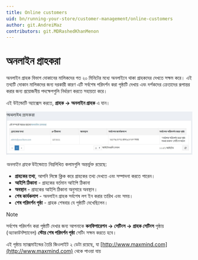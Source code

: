 ```yaml
---
title: Online customers
uid: bn/running-your-store/customer-management/online-customers
author: git.AndreiMaz
contributors: git.MDRashedKhanMenon
---
```


# অনলাইন গ্রাহকরা

অনলাইন গ্রাহক বিভাগ দোকানের মালিকদের গত ২০ মিনিটের মধ্যে অনলাইনে থাকা গ্রাহকদের দেখতে সক্ষম করে। এই তথ্যটি দোকান মালিকদের জন্য দরকারী কারণ এটি সর্বশেষ পরিদর্শন করা পৃষ্ঠাটি দেখায় এবং দর্শকদের ক্রেতাদের রূপান্তর করার জন্য প্রয়োজনীয় পদক্ষেপগুলি নির্ধারণ করতে সহায়তা করে।

এই উইন্ডোটি অ্যাক্সেস করতে, **গ্রাহক → অনলাইন গ্রাহক** এ যান।

![অনলাইন গ্রাহকরা](_static/online-customers/list.jpg)

*অনলাইন গ্রাহক* উইন্ডোতে নিম্নলিখিত কলামগুলি অন্তর্ভুক্ত রয়েছে:

- **গ্রাহকের তথ্য**, আপনি লিঙ্কে ক্লিক করে গ্রাহকের তথ্য দেখতে এবং সম্পাদনা করতে পারেন।
- **আইপি ঠিকানা** - গ্রাহকের বর্তমান আইপি ঠিকানা
- **অবস্থান** - গ্রাহকের আইপি ঠিকানা অনুসারে অবস্থান।
- **শেষ কার্যকলাপ** - অনলাইন গ্রাহক সর্বশেষ লগ ইন করার তারিখ এবং সময়।
- **শেষ পরিদর্শন পৃষ্ঠা** - গ্রাহক শেষবার যে পৃষ্ঠাটি দেখেছিলেন।

> [!NOTE]
>
> সর্বশেষ পরিদর্শন করা পৃষ্ঠাটি দেখার জন্য আপনাকে **কনফিগারেশন → সেটিংস → গ্রাহক সেটিংস** পৃষ্ঠায় (*অ্যাকাউন্ট*প্যানেল) **স্টোর শেষ পরিদর্শন পৃষ্ঠা** সেটিং সক্ষম করতে হবে।

এই পৃষ্ঠায় ম্যাক্সমাইন্ডের তৈরি জিওলাইট ২ ডেটা রয়েছে, যা [http://www.maxmind.com](http://www.maxmind.com) থেকে পাওয়া যায়
